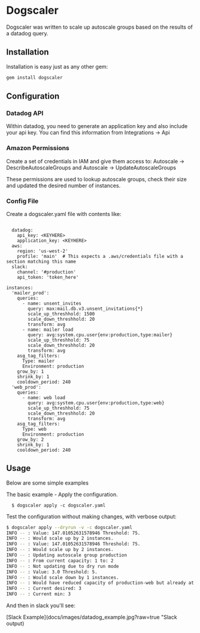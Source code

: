 Dogscaler
=======================
Dogscaler was written to scale up autoscale groups based on the results of a 
datadog query.

## Installation
Installation is easy just as any other gem:

```bash
gem install dogscaler

```

## Configuration
### Datadog API

Within datadog, you need to generate an application key and also include your api key. You can find this information from 
Integrations -> Api


### Amazon Permissions

Create a set of credentials in IAM and give them access to:
Autoscale -> DescribeAutoscaleGroups and
Autoscale -> UpdateAutoscaleGroups

These permissions are used to lookup autoscale groups, check their size and updated the desired number of instances.


### Config File
Create a dogscaler.yaml file with contents like:

```

  datadog:
    api_key: <KEYHERE>
    application_key: <KEYHERE>
  aws:
    region: 'us-west-2'
    profile: 'main'  # This expects a .aws/credentials file with a section matching this name
  slack:
    channel: '#production'
    api_token: 'token_here'

instances:
  'mailer_prod':
    queries:
      - name: unsent_invites
        query: max:mail.db.v3.unsent_invitations{*}
        scale_up_threshhold: 1500
        scale_down_threshhold: 20
        transform: avg
      - name: mailer load
        query: avg:system.cpu.user{env:production,type:mailer}
        scale_up_threshhold: 75
        scale_down_threshhold: 20
        transform: avg
    asg_tag_filters:
      Type: mailer
      Environment: production
    grow_by: 1
    shrink_by: 1
    cooldown_period: 240
  'web_prod':
    queries:
      - name: web load
        query: avg:system.cpu.user{env:production,type:web}
        scale_up_threshhold: 75
        scale_down_threshhold: 20
        transform: avg
    asg_tag_filters:
      Type: web
      Environment: production
    grow_by: 2
    shrink_by: 1
    cooldown_period: 240
```

## Usage


Below are some simple examples

The basic example - Apply the configuration.

```
  $ dogscaler apply -c dogscaler.yaml
```

Test the configuration without making changes, with verbose output:

```bash
$ dogscaler apply --dryrun -v -c dogscaler.yaml
INFO -- : Value: 147.01052631578946 Threshold: 75.
INFO -- : Would scale up by 2 instances.
INFO -- : Value: 147.01052631578946 Threshold: 75.
INFO -- : Would scale up by 2 instances.
INFO -- : Updating autoscale group production
INFO -- : From current capacity: 1 to: 2
INFO -- : Not updating due to dry run mode
INFO -- : Value: 3.0 Threshold: 5.
INFO -- : Would scale down by 1 instances.
INFO -- : Would have reduced capacity of production-web but already at minimum.
INFO -- : Current desired: 3
INFO -- : Current min: 3
```

And then in slack you'll see:

[Slack Example](docs/images/datadog_example.jpg?raw=true "Slack output)

